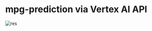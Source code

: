 # mpg-prediction via Vertex AI API

![res](https://user-images.githubusercontent.com/77448406/154942176-25ef7816-3357-49e9-88cb-e15e4594845d.png)

